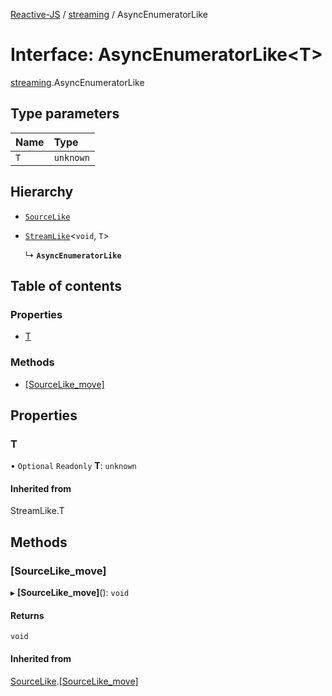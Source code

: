 [Reactive-JS](../README.md) / [streaming](../modules/streaming.md) / AsyncEnumeratorLike

# Interface: AsyncEnumeratorLike<T\>

[streaming](../modules/streaming.md).AsyncEnumeratorLike

## Type parameters

| Name | Type |
| :------ | :------ |
| `T` | `unknown` |

## Hierarchy

- [`SourceLike`](util.SourceLike.md)

- [`StreamLike`](streaming.StreamLike.md)<`void`, `T`\>

  ↳ **`AsyncEnumeratorLike`**

## Table of contents

### Properties

- [T](streaming.AsyncEnumeratorLike.md#t)

### Methods

- [[SourceLike\_move]](streaming.AsyncEnumeratorLike.md#[sourcelike_move])

## Properties

### T

• `Optional` `Readonly` **T**: `unknown`

#### Inherited from

StreamLike.T

## Methods

### [SourceLike\_move]

▸ **[SourceLike_move]**(): `void`

#### Returns

`void`

#### Inherited from

[SourceLike](util.SourceLike.md).[[SourceLike_move]](util.SourceLike.md#[sourcelike_move])
